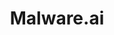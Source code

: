 ---
title: Malware.ai
description: World First Visual AI Based Malware Detection. The first solution that converts files into graphical representations and checks whether malware is contained or not. We provide user-friendly, efficient and secure malware detection technology. 
url: https://www.malware.ai/
image:
    # url: '/assets/images/cafe.png'
    # alt: 'Cafe'
tags: ['ai', 'malware']
pubDate: 2023-11-15
draft: false
---